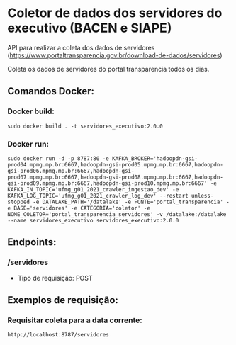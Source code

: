 # Coletor de dados dos servidores do executivo (BACEN e SIAPE)

API para realizar a coleta dos dados de servidores (https://www.portaltransparencia.gov.br/download-de-dados/servidores)

Coleta os dados de servidores do portal transparencia todos os dias.

## Comandos Docker:
### Docker build:
    sudo docker build . -t servidores_executivo:2.0.0

### Docker run:
    sudo docker run -d -p 8787:80 -e KAFKA_BROKER='hadoopdn-gsi-prod04.mpmg.mp.br:6667,hadoopdn-gsi-prod05.mpmg.mp.br:6667,hadoopdn-gsi-prod06.mpmg.mp.br:6667,hadoopdn-gsi-prod07.mpmg.mp.br:6667,hadoopdn-gsi-prod08.mpmg.mp.br:6667,hadoopdn-gsi-prod09.mpmg.mp.br:6667,hadoopdn-gsi-prod10.mpmg.mp.br:6667' -e KAFKA_IN_TOPIC='ufmg_g01_2021_crawler_ingestao_dev' -e KAFKA_LOG_TOPIC='ufmg_g01_2021_crawler_log_dev' --restart unless-stopped -e DATALAKE_PATH='/datalake' -e FONTE='portal_transparencia' -e BASE='servidores' -e CATEGORIA='coletor' -e NOME_COLETOR='portal_transparencia_servidores' -v /datalake:/datalake --name servidores_executivo servidores_executivo:2.0.0

## Endpoints:
### /servidores

* Tipo de requisição: POST

## Exemplos de requisição:
### Requisitar coleta para a data corrente:
    http://localhost:8787/servidores
